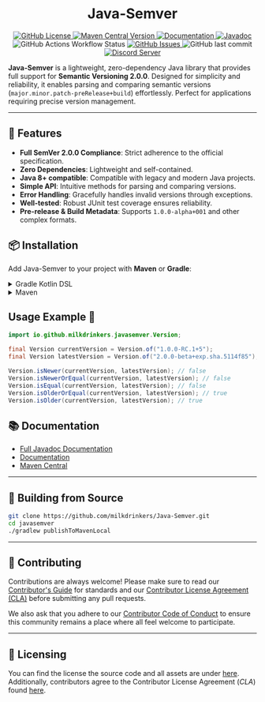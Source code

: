 <h1 style="text-align:center;">Java-Semver</h1>

<p style="text-align:center;">
    <a href="https://github.com/milkdrinkers/Java-Semver/blob/main/LICENSE">
        <img alt="GitHub License" src="https://img.shields.io/github/license/milkdrinkers/Java-Semver?style=for-the-badge&color=blue&labelColor=141417">
    </a>
    <a href="https://central.sonatype.com/artifact/io.github.milkdrinkers/javasemver">
        <img alt="Maven Central Version" src="https://img.shields.io/maven-central/v/io.github.milkdrinkers/javasemver?style=for-the-badge&labelColor=141417">
    </a>
    <a href="https://milkdrinkers.athyrium.eu/javasemver">
        <img alt="Documentation" src="https://img.shields.io/badge/DOCUMENTATION-900C3F?style=for-the-badge&labelColor=141417">
    </a>
    <a href="https://javadoc.io/doc/io.github.milkdrinkers/javasemver">
        <img alt="Javadoc" src="https://img.shields.io/badge/JAVADOC-8A2BE2?style=for-the-badge&labelColor=141417">
    </a>
    <img alt="GitHub Actions Workflow Status" src="https://img.shields.io/github/actions/workflow/status/milkdrinkers/Java-Semver/ci.yml?style=for-the-badge&labelColor=141417">
    <a href="https://github.com/milkdrinkers/Java-Semver/issues">
        <img alt="GitHub Issues" src="https://img.shields.io/github/issues/milkdrinkers/Java-Semver?style=for-the-badge&labelColor=141417">
    </a>
    <img alt="GitHub last commit" src="https://img.shields.io/github/last-commit/milkdrinkers/Java-Semver?style=for-the-badge&labelColor=141417">
    <a href="https://discord.gg/cG5uWvUcM6">
        <img alt="Discord Server" src="https://img.shields.io/discord/1008300159333040158?style=for-the-badge&logo=discord&logoColor=ffffff&label=discord&labelColor=141417&color=%235865F2">
    </a>
</p>

**Java-Semver** is a lightweight, zero-dependency Java library that provides full support for **Semantic Versioning 2.0.0**. Designed for simplicity and reliability, it enables parsing and comparing semantic versions (`major.minor.patch-preRelease+build`) effortlessly. Perfect for applications requiring precise version management.

---

## 🌟 Features

- **Full SemVer 2.0.0 Compliance**: Strict adherence to the official specification.
- **Zero Dependencies**: Lightweight and self-contained.
- **Java 8+ compatible**: Compatible with legacy and modern Java projects.
- **Simple API**: Intuitive methods for parsing and comparing versions.
- **Error Handling**: Gracefully handles invalid versions through exceptions.
- **Well-tested**: Robust JUnit test coverage ensures reliability.
- **Pre-release & Build Metadata**: Supports `1.0.0-alpha+001` and other complex formats.

## 📦 Installation

Add Java-Semver to your project with **Maven** or **Gradle**:  

<details>
<summary>Gradle Kotlin DSL</summary>

```kotlin
repositories {
    mavenCentral()
}

dependencies {
    implementation("io.github.milkdrinkers:javasemver:LATEST_VERSION")
}
```
</details>

<details>
<summary>Maven</summary>

```xml
<project>
    <dependencies>
        <dependency>  
            <groupId>io.github.milkdrinkers</groupId>  
            <artifactId>javasemver</artifactId>  
            <version>LATEST_VERSION</version>  
        </dependency>  
    </dependencies>
</project>
```
</details>

## Usage Example 🚀
```java
import io.github.milkdrinkers.javasemver.Version;

final Version currentVersion = Version.of("1.0.0-RC.1+5");
final Version latestVersion = Version.of("2.0.0-beta+exp.sha.5114f85");

Version.isNewer(currentVersion, latestVersion); // false
Version.isNewerOrEqual(currentVersion, latestVersion); // false
Version.isEqual(currentVersion, latestVersion); // false
Version.isOlderOrEqual(currentVersion, latestVersion); // true
Version.isOlder(currentVersion, latestVersion); // true
```

## 📚 Documentation 

- [Full Javadoc Documentation](https://javadoc.io/doc/io.github.milkdrinkers/javasemver)
- [Documentation](https://milkdrinkers.athyrium.eu/javasemver)
- [Maven Central](https://central.sonatype.com/artifact/io.github.milkdrinkers/javasemver)

---

## 🔨 Building from Source 

```bash
git clone https://github.com/milkdrinkers/Java-Semver.git
cd javasemver
./gradlew publishToMavenLocal
```

---

## 🔧 Contributing

Contributions are always welcome! Please make sure to read our [Contributor's Guide](CONTRIBUTING.md) for standards and our [Contributor License Agreement (CLA)](CONTRIBUTOR_LICENSE_AGREEMENT.md) before submitting any pull requests.

We also ask that you adhere to our [Contributor Code of Conduct](CODE_OF_CONDUCT.md) to ensure this community remains a place where all feel welcome to participate.

---

## 📝 Licensing

You can find the license the source code and all assets are under [here](../LICENSE). Additionally, contributors agree to the Contributor License Agreement \(*CLA*\) found [here](CONTRIBUTOR_LICENSE_AGREEMENT.md).
